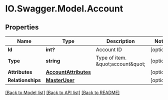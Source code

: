 # IO.Swagger.Model.Account
## Properties

Name | Type | Description | Notes
------------ | ------------- | ------------- | -------------
**Id** | **int?** | Account ID | [optional] 
**Type** | **string** | Type of item. \&quot;account\&quot; | [optional] 
**Attributes** | [**AccountAttributes**](AccountAttributes.md) |  | [optional] 
**Relationships** | [**MasterUser**](MasterUser.md) |  | [optional] 

[[Back to Model list]](../README.md#documentation-for-models) [[Back to API list]](../README.md#documentation-for-api-endpoints) [[Back to README]](../README.md)

